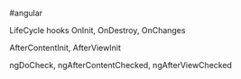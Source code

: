 #angular 

LifeCycle hooks OnInit, OnDestroy, OnChanges

AfterContentInit, AfterViewInit

ngDoCheck, ngAfterContentChecked, ngAfterViewChecked